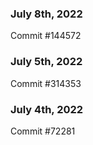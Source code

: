 ### July 8th, 2022

Commit #144572

### July 5th, 2022

Commit #314353


### July 4th, 2022

Commit #72281
